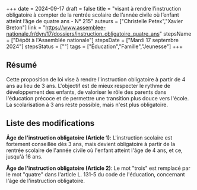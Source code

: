 +++
date = 2024-09-17
draft = false
title = "visant à rendre l’instruction obligatoire à compter de la rentrée scolaire de l’année civile où l’enfant atteint l’âge de quatre ans - N° 215"
auteurs = ["Christelle Petex","Xavier Breton"]
link = "https://www.assemblee-nationale.fr/dyn/17/dossiers/instruction_obligatoire_quatre_ans"
stepsName = ["Dépôt à l'Assemblée nationale"]
stepsDate = ["Mardi 17 septembre 2024"]
stepsStatus = [""]
tags = ["Éducation","Famille","Jeunesse"]
+++

## Résumé

Cette proposition de loi vise à rendre l'instruction obligatoire à partir de 4 ans au lieu de 3 ans. L'objectif est de mieux respecter le rythme de développement des enfants, de valoriser le rôle des parents dans l'éducation précoce et de permettre une transition plus douce vers l'école. La scolarisation à 3 ans reste possible, mais n'est plus obligatoire.

## Liste des modifications

**Âge de l'instruction obligatoire (Article 1)**: L'instruction scolaire est fortement conseillée dès 3 ans, mais devient obligatoire à partir de la rentrée scolaire de l'année civile où l'enfant atteint l'âge de 4 ans, et ce, jusqu'à 16 ans.

**Âge de l'instruction obligatoire (Article 2)**: Le mot "trois" est remplacé par le mot "quatre" dans l'article L. 131-5 du code de l'éducation, concernant l'âge de l'instruction obligatoire.
